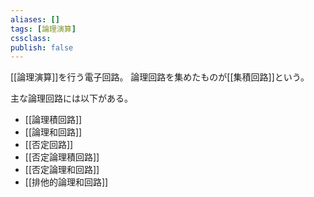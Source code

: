 ```yaml
---
aliases: []
tags: [論理演算]
cssclass:
publish: false
---
```

[[論理演算]]を行う電子回路。
論理回路を集めたものが[[集積回路]]という。

主な論理回路には以下がある。
- [[論理積回路]]
- [[論理和回路]]
- [[否定回路]]
- [[否定論理積回路]]
- [[否定論理和回路]]
- [[排他的論理和回路]]


